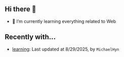 ## Hi there 👋

- 🌱 I’m currently learning everything related to Web

## Recently with...

<!-- WATCHED_PROJECTS_START_TAG -->
- [learning](https://github.com/hanyaonian/learning/commit/c66573030d1625d7e0c798133b396705b37c973c): Last updated at 8/29/2025, by `MichaelHyn`
<!-- WATCHED_PROJECTS_END_TAG -->
